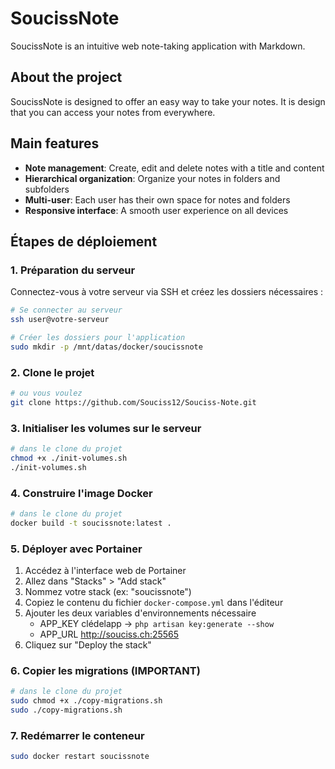 # SoucissNote

SoucissNote is an intuitive web note-taking application with Markdown.

## About the project

SoucissNote is designed to offer an easy way to take your notes. It is design that you can access your notes from everywhere.

## Main features

- **Note management**: Create, edit and delete notes with a title and content
- **Hierarchical organization**: Organize your notes in folders and subfolders
- **Multi-user**: Each user has their own space for notes and folders
- **Responsive interface**: A smooth user experience on all devices


## Étapes de déploiement

### 1. Préparation du serveur

Connectez-vous à votre serveur via SSH et créez les dossiers nécessaires :

```bash
# Se connecter au serveur
ssh user@votre-serveur

# Créer les dossiers pour l'application
sudo mkdir -p /mnt/datas/docker/soucissnote
```

### 2. Clone le projet

```bash
# ou vous voulez
git clone https://github.com/Souciss12/Souciss-Note.git
```

### 3. Initialiser les volumes sur le serveur

```bash
# dans le clone du projet
chmod +x ./init-volumes.sh
./init-volumes.sh
```

### 4. Construire l'image Docker

```bash
# dans le clone du projet
docker build -t soucissnote:latest .
```

### 5. Déployer avec Portainer

1. Accédez à l'interface web de Portainer
2. Allez dans "Stacks" > "Add stack"
3. Nommez votre stack (ex: "soucissnote")
4. Copiez le contenu du fichier `docker-compose.yml` dans l'éditeur
5. Ajouter les deux variables d'environnements nécessaire
    - APP_KEY clédelapp -> `php artisan key:generate --show`
    - APP_URL http://souciss.ch:25565
5. Cliquez sur "Deploy the stack"

### 6. Copier les migrations (IMPORTANT)

```bash
# dans le clone du projet
sudo chmod +x ./copy-migrations.sh
sudo ./copy-migrations.sh
```

### 7. Redémarrer le conteneur

```bash
sudo docker restart soucissnote
```
